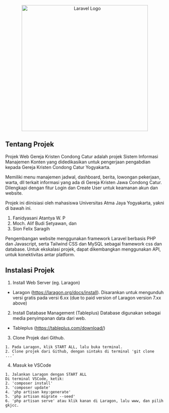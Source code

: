 <p align="center"><a href="https://i0.wp.com/sinodegkj.or.id/wp-content/uploads/2023/01/arti-makna-lmbang-gereja-kristen-jawa-gkj.png?w=300&ssl=1" target="_blank"><img src="https://i0.wp.com/sinodegkj.or.id/wp-content/uploads/2023/01/arti-makna-lmbang-gereja-kristen-jawa-gkj.png?w=300&ssl=1" width="400" alt="Laravel Logo"></a></p>

## Tentang Projek

Projek Web Gereja Kristen Condong Catur adalah projek Sistem Informasi Manajemen Konten yang didedikasikan untuk pengerjaan pengabdian kepada Gereja Kristen Condong Catur Yogyakarta. 

Memiliki menu manajemen jadwal, dashboard, berita, lowongan pekerjaan, warta, dll terkait informasi yang ada di Gereja Kristen Jawa Condong Catur. Dilengkapi dengan fitur Login dan Create User untuk keamanan akun dan website.

Projek ini diinisiasi oleh mahasiswa Universitas Atma Jaya Yogyakarta, yakni di bawah ini.
1. Fanidyasani Atantya W. P
2. Moch. Alif Budi Setyawan, dan
3. Sion Felix Saragih

Pengembangan website menggunakan framework Laravel berbasis PHP dan Javascript, serta Tailwind CSS dan MySQL sebagai framework css dan database. Untuk ekskalasi projek, dapat dikembangkan menggunakan API, untuk konektivitas antar platform.

## Instalasi Projek
1. Install Web Server (eg. Laragon)
- Laragon (https://laragon.org/docs/install). Disarankan untuk mengunduh versi gratis pada versi 6.xx (due to paid version of Laragon version 7.xx above)

2. Install Database Management (Tableplus)
Database digunakan sebagai media penyimpanan data dari web.
- Tableplus (https://tableplus.com/download/)

3. Clone Projek dari Github. 
```
1. Pada Laragon, klik START ALL, lalu buka terminal.
2. Clone projek dari Github, dengan sintaks di terminal 'git clone ...'
```
4. Masuk ke VSCode
```
1. Jalankan Laragon dengan START ALL
Di terminal VSCode, ketik:
2. 'composer install'
3. 'composer update'
4. 'php artisan key:generate'
5. 'php artisan migrate --seed'
6. 'php artisan serve' atau klik kanan di Laragon, lalu www, dan pilih gkjcc.
```